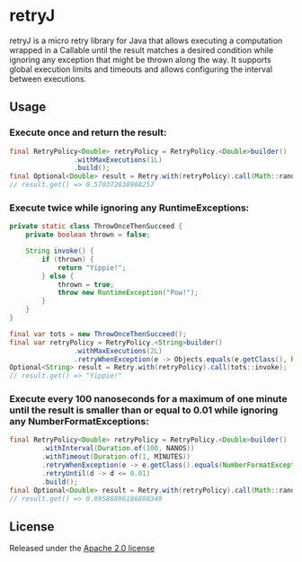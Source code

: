 # retryJ
retryJ is a micro retry library for Java that allows executing a computation wrapped in a Callable until the result
matches a desired condition while ignoring any exception that might be thrown along the way. It supports global
execution limits and timeouts and allows configuring the interval between executions.

## Usage

### Execute once and return the result:

```java
final RetryPolicy<Double> retryPolicy = RetryPolicy.<Double>builder()
                .withMaxExecutions(1L)
                .build();
final Optional<Double> result = Retry.with(retryPolicy).call(Math::random);
// result.get() => 0.570372838968257
```

### Execute twice while ignoring any RuntimeExceptions:

```java
private static class ThrowOnceThenSucceed {
    private boolean thrown = false;

    String invoke() {
        if (thrown) {
            return "Yippie!";
        } else {
            thrown = true;
            throw new RuntimeException("Pow!");
        }
    }
}

final var tots = new ThrowOnceThenSucceed();
final var retryPolicy = RetryPolicy.<String>builder()
                .withMaxExecutions(2L)
                .retryWhenException(e -> Objects.equals(e.getClass(), RuntimeException.class)).build();
Optional<String> result = Retry.with(retryPolicy).call(tots::invoke);
// result.get() => "Yippie!"
```

### Execute every 100 nanoseconds for a maximum of one minute until the result is smaller than or equal to 0.01 while ignoring any NumberFormatExceptions:

```java
final RetryPolicy<Double> retryPolicy = RetryPolicy.<Double>builder()
        .withInterval(Duration.of(100, NANOS))
        .withTimeout(Duration.of(1, MINUTES))
        .retryWhenException(e -> e.getClass().equals(NumberFormatException.class))
        .retryUntil(d -> d <= 0.01)
        .build();
final Optional<Double> result = Retry.with(retryPolicy).call(Math::random);
// result.get() => 0.09588896186808349
```

## License
Released under the [Apache 2.0 license](LICENSE.md)
